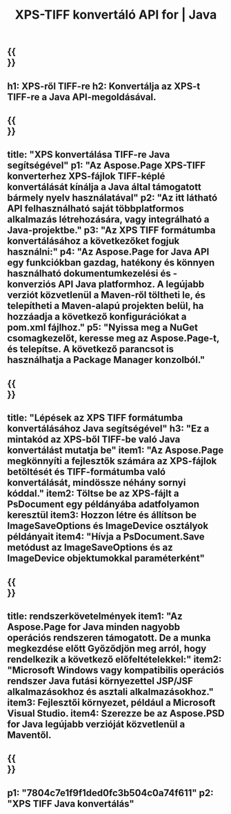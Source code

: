 ﻿---
translation: true
template: /_templates/_conversion-child-java.md
title: XPS-TIFF konvertáló API for | Java
url: /java/conversion/xps-to-tiff/
description: Java konverziós kód minta XPS formátumhoz TIFF fájlba. Ezzel a példakóddal konvertálhat XPS-t TIFF-re bármely webes vagy asztali Java alapú alkalmazásban.
informat: XPS
outformat: TIFF
otherformats: EPS PS
---

{{<section banner>}}
---
h1: XPS-ről TIFF-re
h2: Konvertálja az XPS-t TIFF-re a Java API-megoldásával.
---

{{<section overview>}}
---
title: "XPS konvertálása TIFF-re Java segítségével"
p1: "Az Aspose.Page XPS-TIFF konverterhez XPS-fájlok TIFF-képlé konvertálását kínálja a Java által támogatott bármely nyelv használatával"
p2: "Az itt látható API felhasználható saját többplatformos alkalmazás létrehozására, vagy integrálható a Java-projektbe."
p3: "Az XPS TIFF formátumba konvertálásához a következőket fogjuk használni:"
p4: "Az Aspose.Page for Java API egy funkciókban gazdag, hatékony és könnyen használható dokumentumkezelési és -konverziós API Java platformhoz. A legújabb verziót közvetlenül a Maven-ről töltheti le, és telepítheti a Maven-alapú projekten belül, ha hozzáadja a következő konfigurációkat a pom.xml fájlhoz."
p5: "Nyissa meg a NuGet csomagkezelőt, keresse meg az Aspose.Page-t, és telepítse. A következő parancsot is használhatja a Package Manager konzolból."
---

{{<section feature1>}}
---
title: "Lépések az XPS TIFF formátumba konvertálásához Java segítségével"
h3: "Ez a mintakód az XPS-ből TIFF-be való Java konvertálást mutatja be"
item1: "Az Aspose.Page megkönnyíti a fejlesztők számára az XPS-fájlok betöltését és TIFF-formátumba való konvertálását, mindössze néhány sornyi kóddal."
item2: Töltse be az XPS-fájlt a PsDocument egy példányába adatfolyamon keresztül
item3: Hozzon létre és állítson be ImageSaveOptions és ImageDevice osztályok példányait
item4: "Hívja a PsDocument.Save metódust az ImageSaveOptions és az ImageDevice objektumokkal paraméterként"
---

{{<section feature2>}}
---
title: rendszerkövetelmények
item1: "Az Aspose.Page for Java minden nagyobb operációs rendszeren támogatott. De a munka megkezdése előtt Győződjön meg arról, hogy rendelkezik a következő előfeltételekkel:"
item2: "Microsoft Windows vagy kompatibilis operációs rendszer Java futási környezettel JSP/JSF alkalmazásokhoz és asztali alkalmazásokhoz."
item3: Fejlesztői környezet, például a Microsoft Visual Studio.
item4: Szerezze be az Aspose.PSD for Java legújabb verzióját közvetlenül a Maventől.
---

{{<section gist>}}
---
p1: "7804c7e1f9f1ded0fc3b504c0a74f611"
p2: "XPS TIFF Java konvertálás"
---
